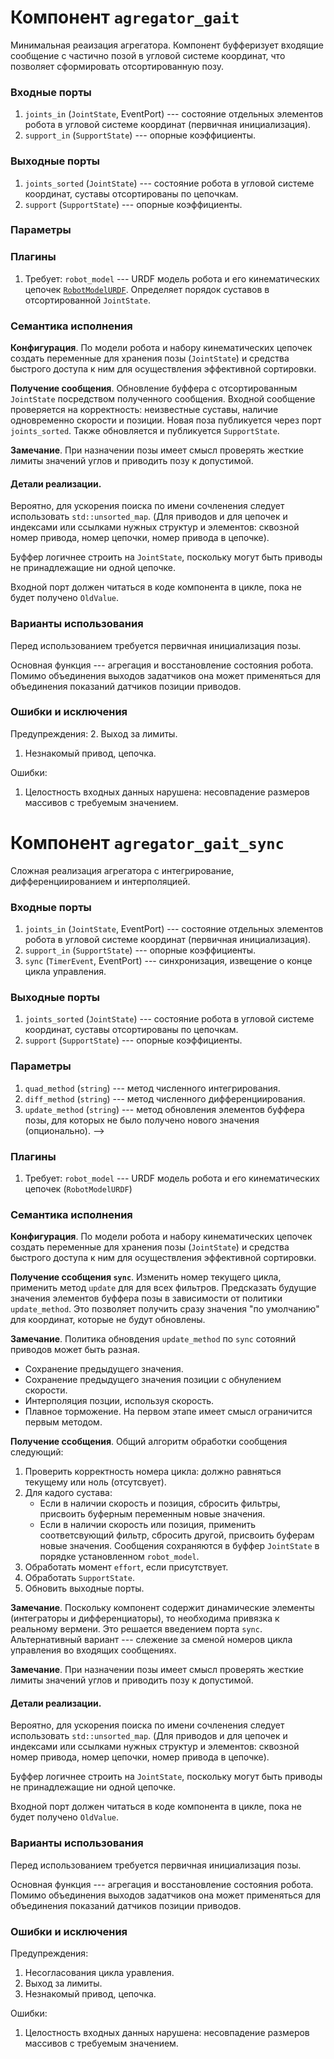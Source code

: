 Компонент `agregator_gait`
================

Минимальная реаизация агрегатора. Компонент буфферизует входящие сообщение с частично позой в угловой системе координат,
что позволяет сформировать отсортированную позу.

### Входные порты

1. `joints_in` (`JointState`, EventPort) --- состояние отдельных элементов робота в угловой системе координат (первичная инициализация).
1. `support_in` (`SupportState`) --- опорные коэффициенты. 

### Выходные порты

1. `joints_sorted` (`JointState`) --- состояние робота в угловой системе координат, суставы отсортированы по цепочкам.
1. `support` (`SupportState`) --- опорные коэффициенты.

### Параметры

### Плагины

1. Требует: `robot_model` --- URDF модель робота и его кинематических цепочек [`RobotModelURDF`](components-kinematics). 
    Определяет порядок суставов в отсортированной `JointState`.

### Семантика исполнения

**Конфигурация**. По модели робота и набору кинематических цепочек создать переменные для хранения позы (`JointState`) 
и средства быстрого доступа к ним для осуществления эффективной сортировки.

**Получение сообщения**. Обновление буффера с отсортированным `JointState` посредством полученного сообщения. 
Входной сообщение проверяется на корректность: неизвестные суставы, наличие одновременно скорости и позиции. 
Новая поза публикуется через порт `joints_sorted`. Также обновляется и публикуется `SupportState`.

**Замечание**. При назначении позы имеет смысл проверять жесткие лимиты значений углов и приводить позу к допустимой.

#### Детали реализации.

Вероятно, для ускорения поиска по имени сочленения следует использовать `std::unsorted_map`. 
(Для приводов и для цепочек и индексами или ссылками нужных структур и элементов: сквозной номер привода, номер цепочки, номер привода в цепочке).

Буффер логичнее строить на `JointState`, поскольку могут быть приводы не принадлежащие ни одной цепочке. 

Входной порт должен читаться в коде компонента в цикле, пока не будет получено `OldValue`.

### Варианты использования

Перед использованием требуется первичная инициализация позы.  

Основная функция --- агрегация и восстановление состояния робота. 
Помимо объединения выходов задатчиков она может применяться для объединения показаний датчиков позиции приводов.

### Ошибки и исключения

Предупреждения:
2. Выход за лимиты.
1. Незнакомый привод, цепочка.

Ошибки:
1. Целостность входных данных нарушена: несовпадение размеров массивов с требуемым значением.

Компонент `agregator_gait_sync`
================

Сложная реализация агрегатора с интегрирование, дифференциированием и интерполяцией.

### Входные порты

1. `joints_in` (`JointState`, EventPort) --- состояние отдельных элементов робота в угловой системе координат (первичная инициализация).
1. `support_in` (`SupportState`) --- опорные коэффициенты. 
2. `sync` (`TimerEvent`, EventPort) --- синхронизация, извещение о конце цикла управления. 

### Выходные порты

1. `joints_sorted` (`JointState`) --- состояние робота в угловой системе координат, суставы отсортированы по цепочкам.
1. `support` (`SupportState`) --- опорные коэффициенты.

### Параметры

1. `quad_method` (`string`) --- метод численного интегрирования.
1. `diff_method` (`string`) --- метод численного дифференциирования.
1. `update_method` (`string`) --- метод обновления элементов буффера позы, для которых не было получено нового значения (опционально).
-->
### Плагины

1. Требует: `robot_model` --- URDF модель робота и его кинематических цепочек (`RobotModelURDF`)

### Семантика исполнения

**Конфигурация**. По модели робота и набору кинематических цепочек создать переменные для хранения позы (`JointState`) 
и средства быстрого доступа к ним для осуществления эффективной сортировки.

**Получение ссобщения `sync`**. Изменить номер текущего цикла, применить метод `update` для для всех фильтров. 
Предсказать будущие значения элементов буффера позы в зависимости от политики `update_method`. 
Это позволяет получить сразу значения "по умолчанию" для координат, которые не будут обновлены.

**Замечание**. Политика обновдения `update_method` по `sync` сотояний приводов может быть разная. 
* Сохранение предыдущего значения.
* Сохранение предыдущего значения позиции с обнулением скорости.
* Интерполяция позции, используя скорость. 
* Плавное торможение.
На первом этапе имеет смысл ограничится первым методом.

**Получение ссобщения**. Общий алгоритм обработки сообщения следующий:
1. Проверить корректность номера цикла: должно равняться текущему или ноль (отсутсвует).
2. Для кадого сустава:
    * Если в наличии скорость и позиция,  сбросить фильтры, присвоить буферным переменным новые значения.
    * Если в наличии скорость или позиция, применить соответсвующий фильтр, сбросить другой, присвоить буферам новые значения.
    Сообщения сохраняются в буффер `JointState` в порядке установленном `robot_model`.
3. Обработать момент `effort`, если присутствует.
4. Обработать `SupportState`.
5. Обновить выходные порты.

**Замечание**. Поскольку компонент содержит динамические элементы (интеграторы и дифференциаторы), то необходима привязка к реальному вермени.
Это решается введением порта `sync`. Альтернативный вариант --- слежение за сменой номеров цикла управления во входящих сообщениях.

**Замечание**. При назначении позы имеет смысл проверять жесткие лимиты значений углов и приводить позу к допустимой.

#### Детали реализации.

Вероятно, для ускорения поиска по имени сочленения следует использовать `std::unsorted_map`. 
(Для приводов и для цепочек и индексами или ссылками нужных структур и элементов: сквозной номер привода, номер цепочки, номер привода в цепочке).

Буффер логичнее строить на `JointState`, поскольку могут быть приводы не принадлежащие ни одной цепочке. 

Входной порт должен читаться в коде компонента в цикле, пока не будет получено `OldValue`.

### Варианты использования

Перед использованием требуется первичная инициализация позы.  

Основная функция --- агрегация и восстановление состояния робота. 
Помимо объединения выходов задатчиков она может применяться для объединения показаний датчиков позиции приводов.

### Ошибки и исключения

Предупреждения:
1. Несогласования цикла уравления.
2. Выход за лимиты.
1. Незнакомый привод, цепочка.

Ошибки:
1. Целостность входных данных нарушена: несовпадение размеров массивов с требуемым значением.
